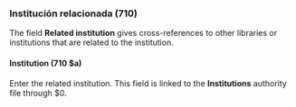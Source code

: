 ### Institución relacionada (710)

The field **Related institution** gives cross-references to other libraries or institutions that are related to the institution.

#### Institution (710 $a)

Enter the related institution. This field is linked to the **Institutions** authority file through $0.  
